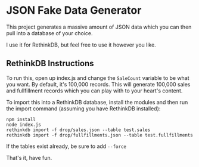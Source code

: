 # JSON Fake Data Generator

This project generates a massive amount of JSON data which you can then pull into a database of your choice.

I use it for RethinkDB, but feel free to use it however you like.

## RethinkDB Instructions

To run this, open up index.js and change the `SaleCount` variable to be what you want. By default, it's 100,000 records. This will generate 100,000 sales and fullfillment records which you can play with to your heart's content.

To import this into a RethinkDB database, install the modules and then run the import command (assuming you have RethinkDB installed):

```
npm install
node index.js
rethinkdb import -f drop/sales.json --table test.sales
rethinkdb import -f drop/fullfillments.json --table test.fullfillments
```

If the tables exist already, be sure to add `--force`

That's it, have fun.

